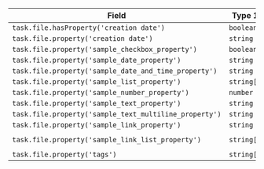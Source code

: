 <!-- placeholder to force blank line before included text -->

| Field | Type 1 | Example 1 |
| ----- | ----- | ----- |
| `task.file.hasProperty('creation date')` | `boolean` | `true` |
| `task.file.property('creation date')` | `string` | `'2024-05-25T15:17:00'` |
| `task.file.property('sample_checkbox_property')` | `boolean` | `true` |
| `task.file.property('sample_date_property')` | `string` | `'2024-07-21'` |
| `task.file.property('sample_date_and_time_property')` | `string` | `'2024-07-21T12:37:00'` |
| `task.file.property('sample_list_property')` | `string[]` | `['Sample', 'List', 'Value']` |
| `task.file.property('sample_number_property')` | `number` | `246` |
| `task.file.property('sample_text_property')` | `string` | `'Sample Text Value'` |
| `task.file.property('sample_text_multiline_property')` | `string` | `'Sample\nText\nValue\n'` |
| `task.file.property('sample_link_property')` | `string` | `'[[yaml_all_property_types_populated]]'` |
| `task.file.property('sample_link_list_property')` | `string[]` | `['[[yaml_all_property_types_populated]]', '[[yaml_all_property_types_empty]]']` |
| `task.file.property('tags')` | `string[]` | `['#tag-from-file-properties']` |


<!-- placeholder to force blank line after included text -->
